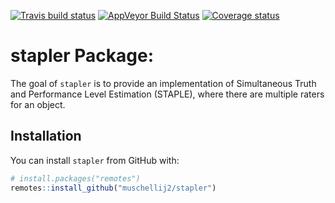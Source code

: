 
[![Travis build
status](https://travis-ci.org/muschellij2/stapler.svg?branch=master)](https://travis-ci.org/muschellij2/stapler)
[![AppVeyor Build
Status](https://ci.appveyor.com/api/projects/status/github/muschellij2/stapler?branch=master&svg=true)](https://ci.appveyor.com/project/muschellij2/stapler)
[![Coverage
status](https://coveralls.io/repos/github/muschellij2/stapler/badge.svg?branch=master)](https://coveralls.io/r/muschellij2/stapler?branch=master)
<!-- README.md is generated from README.Rmd. Please edit that file -->

# stapler Package:

The goal of `stapler` is to provide an implementation of Simultaneous
Truth and Performance Level Estimation (STAPLE), where there are
multiple raters for an object.

## Installation

You can install `stapler` from GitHub with:

``` r
# install.packages("remotes")
remotes::install_github("muschellij2/stapler")
```
